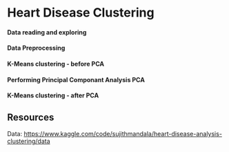 # Heart Disease Clustering

#### Data reading and exploring

#### Data Preprocessing

#### K-Means clustering - before PCA

#### Performing Principal Componant Analysis PCA

#### K-Means clustering - after PCA


## Resources  
Data: https://www.kaggle.com/code/sujithmandala/heart-disease-analysis-clustering/data 
